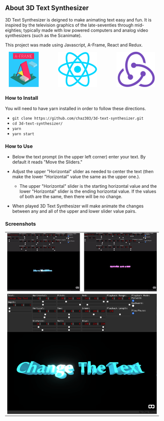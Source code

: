 ## About 3D Text Synthesizer

3D Text Synthesizer is deigned to make animating text easy and fun. It is inspired by the television graphics of the late-seventies through mid-eighties; typically made with low powered computers and analog video synthesizers (such as the Scanimate).

This project was made using Javascript, A-Frame, React and Redux.
<div float="left" align="center">
<img src="./img/logos/A-Frame_logo.png" height="115">&nbsp; &nbsp; &nbsp; &nbsp; &nbsp; &nbsp; &nbsp; &nbsp;
<img src="./img/logos/react.png" height="115">&nbsp; &nbsp; &nbsp; &nbsp; &nbsp; &nbsp; &nbsp; &nbsp;
<img src="./img/logos/redux.png" height="115">
</div>

### How to Install

You will need to have yarn installed in order to follow these directions.

* `git clone https://github.com/chaz303/3d-text-synthesizer.git`
* `cd 3d-text-synthesizer/`
* `yarn`
* `yarn start`

### How to Use

* Below the text prompt (in the upper left corner) enter your text. By default it reads "Move the Sliders."
* Adjust the upper "Horizontal" slider as needed to center the text (then make the lower "Horizontal" value the same as the upper one.).
   * The upper "Horizontal" slider is the starting horizontal value and the lower "Horizontal" slider is the ending horizontal value. If the values of both are the same, then there will be no change.
   
* When played 3D Text Synthesizer will make animate the changes between any and all of the upper and lower slider value pairs.

### Screenshots

<table width="width:100%">
  <tr>
   <td align="center"><img src="./img/3d-text-synth1.gif"></td>
   <td align="center"><img src="./img/3d-text-synth2.gif"></td>
   </tr>
   <tr><td colspan="2" align="center">
<img src="./img/3d-text-synth.png">
 </td></tr>
 </table>
